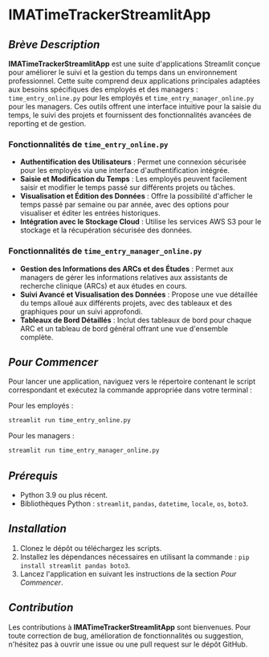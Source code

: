 
# **IMATimeTrackerStreamlitApp**

## *Brève Description*
**IMATimeTrackerStreamlitApp** est une suite d'applications Streamlit conçue pour améliorer le suivi et la gestion du temps dans un environnement professionnel. Cette suite comprend deux applications principales adaptées aux besoins spécifiques des employés et des managers : `time_entry_online.py` pour les employés et `time_entry_manager_online.py` pour les managers. Ces outils offrent une interface intuitive pour la saisie du temps, le suivi des projets et fournissent des fonctionnalités avancées de reporting et de gestion.

### Fonctionnalités de `time_entry_online.py`
- **Authentification des Utilisateurs** : Permet une connexion sécurisée pour les employés via une interface d'authentification intégrée.
- **Saisie et Modification du Temps** : Les employés peuvent facilement saisir et modifier le temps passé sur différents projets ou tâches.
- **Visualisation et Édition des Données** : Offre la possibilité d'afficher le temps passé par semaine ou par année, avec des options pour visualiser et éditer les entrées historiques.
- **Intégration avec le Stockage Cloud** : Utilise les services AWS S3 pour le stockage et la récupération sécurisée des données.

### Fonctionnalités de `time_entry_manager_online.py`
- **Gestion des Informations des ARCs et des Études** : Permet aux managers de gérer les informations relatives aux assistants de recherche clinique (ARCs) et aux études en cours.
- **Suivi Avancé et Visualisation des Données** : Propose une vue détaillée du temps alloué aux différents projets, avec des tableaux et des graphiques pour un suivi approfondi.
- **Tableaux de Bord Détaillés** : Inclut des tableaux de bord pour chaque ARC et un tableau de bord général offrant une vue d'ensemble complète.

## *Pour Commencer*
Pour lancer une application, naviguez vers le répertoire contenant le script correspondant et exécutez la commande appropriée dans votre terminal :

Pour les employés :
```bash
streamlit run time_entry_online.py
```

Pour les managers :
```bash
streamlit run time_entry_manager_online.py
```

## *Prérequis*
- Python 3.9 ou plus récent.
- Bibliothèques Python : `streamlit`, `pandas`, `datetime`, `locale`, `os`, `boto3`.

## *Installation*
1. Clonez le dépôt ou téléchargez les scripts.
2. Installez les dépendances nécessaires en utilisant la commande : `pip install streamlit pandas boto3`.
3. Lancez l'application en suivant les instructions de la section *Pour Commencer*.

## *Contribution*
Les contributions à **IMATimeTrackerStreamlitApp** sont bienvenues. Pour toute correction de bug, amélioration de fonctionnalités ou suggestion, n'hésitez pas à ouvrir une issue ou une pull request sur le dépôt GitHub.

